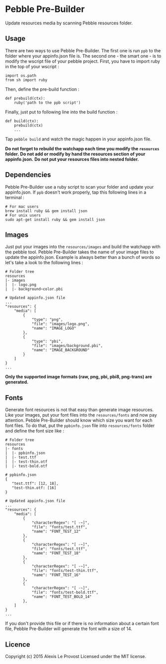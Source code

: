 # Pebble Pre-Builder

Update resources media by scanning Pebble resources folder.

## Usage

There are two ways to use Pebble Pre-Builder.
The first one is run `ppb` to the folder where your appinfo.json file is. 
The second one - the smart one - is to modify the wscript file of your pebble project.
First, you have to import ruby in the top of your wscript :

```wscript
import os.path
from sh import ruby
```

Then, define the pre-build function :

```wscript
def prebuild(ctx):
    ruby('path to the ppb script')
```

Finally, just put to following line into the build function :

```wscript
def build(ctx):
    prebuild(ctx)
    ...
```

Tap `pebble build` and watch the magic happen in your appinfo.json file.

**Do not forget to rebuild the watchapp each time you modify the `resources` folder.**
**Do not add or modify by hand the resources section of your appinfo.json.**
**Do not put your resources files into nested folder.**
 
## Dependencies

Pebble Pre-Builder use a ruby script to scan your folder and update your appinfo.json.
If `ppb` doesn't work properly, tap this following lines in a terminal :

```
# For mac users
brew install ruby && gem install json
# For unix users
sudo apt-get install ruby && gem install json
```

## Images

Just put your images into the `resources/images` and build the watchapp with the pebble tool.
Pebble Pre-Builder takes the name of your image files to update the appinfo.json.
Example is always better than a bunch of words so let's take a look to the following lines :

```
# Folder tree
resources
|- images
|  |- logo.png
|  |- background~color.pbi

# Updated appinfo.json file
...
"resources": {
	"media": [
		{
			"type": "png",
			"file": "images/logo.png",
			"name": "IMAGE_LOGO"
		},
		{
			"type": "pbi",
			"file": "images/background.pbi",
			"name": "IMAGE_BACKGROUND"
		}
	]
}
...
```
**Only the supported image formats (raw, png, pbi, pbi8, png-trans) are generated.** 

## Fonts

Generate font resources is not that easy than generate image resources.
Like your images, put your font files into the `resources/fonts` and now pay attention.
Pebble Pre-Builder should know which size you want for each font files.
To do that, put the `ppbinfo.json` file into `resources/fonts` folder and define the font size like :

```
# Folder tree
resources
|- fonts
|  |- ppbinfo.json
|  |- test.ttf
|  |- test-thin.otf
|  |- test-bold.otf

# ppbinfo.json
{
   "test.ttf": [12, 18],
   "test-thin.otf: [16]
}

# Updated appinfo.json file
...
"resources": {
	"media": [
		{
			"characterRegex": "[ -~]",
			"file": "fonts/test.ttf",
			"name": "FONT_TEST_12"
		},
		{
			"characterRegex": "[ -~]",
			"file": "fonts/test.ttf",
			"name": "FONT_TEST_18"
		},
		{
			"characterRegex": "[ -~]",
			"file": "fonts/test-thin.ttf",
			"name": "FONT_TEST_16"
		},
		{
			"characterRegex": "[ -~]",
			"file": "fonts/test-bold.ttf",
			"name": "FONT_TEST_BOLD_14"
		},
	]
}
...
```

If you don't provide this file or if there is no information about a certain font file, Pebble Pre-Builder will generate the font with a size of 14.

## Licence

Copyright (c) 2015 Alexis Le Provost
Licensed under the MIT license.